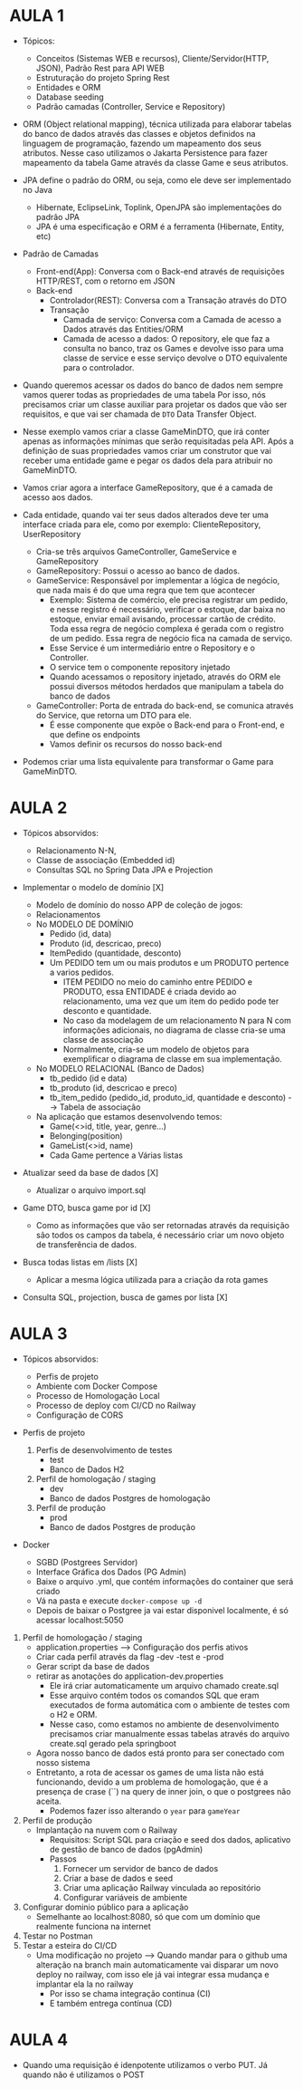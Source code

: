 # AULA 1


- Tópicos: 
	- Conceitos (Sistemas WEB e recursos), Cliente/Servidor(HTTP, JSON), Padrão Rest para API WEB
	- Estruturação do projeto Spring Rest
	- Entidades e ORM
	- Database seeding
	- Padrão camadas (Controller, Service e Repository)
- ORM (Object relational mapping), técnica utilizada para elaborar tabelas do banco de dados através das classes
e objetos definidos na linguagem de programação, fazendo um mapeamento dos seus atributos. Nesse caso utilizamos
o Jakarta Persistence para fazer mapeamento da tabela Game através da classe Game e seus atributos.
- JPA define o padrão do ORM, ou seja, como ele deve ser implementado no Java
	- Hibernate, EclipseLink, Toplink, OpenJPA são implementações do padrão JPA
	- JPA é uma especificação e ORM é a ferramenta (Hibernate, Entity, etc)
- Padrão de Camadas
	- Front-end(App): Conversa com o Back-end através de requisições HTTP/REST, com o retorno em JSON
	- Back-end
		- Controlador(REST): Conversa com a Transação através do DTO
		- Transação
			- Camada de serviço: Conversa com a Camada de acesso a Dados através das Entities/ORM
			- Camada de acesso a dados: O repository, ele que faz a consulta no banco, traz os Games e devolve
			isso para uma classe de service e esse serviço devolve o DTO equivalente para o controlador.
			
- Quando queremos acessar os dados do banco de dados nem sempre vamos querer todas as propriedades de uma tabela
Por isso, nós precisamos criar um classe auxiliar para projetar os dados que vão ser requisitos, e que vai
ser chamada de `DTO` Data Transfer Object.
- Nesse exemplo vamos criar a classe GameMinDTO, que irá conter apenas as informações mínimas que serão 
requisitadas pela API. Após a definição de suas propriedades vamos criar um construtor que vai receber
uma entidade game e pegar os dados dela para atribuir no GameMinDTO.

- Vamos criar agora a interface GameRepository, que é a camada de acesso aos dados. 
- Cada entidade, quando vai ter seus dados alterados deve ter uma interface criada para ele, como por 
exemplo: ClienteRepository, UserRepository
	- Cria-se três arquivos GameController, GameService e GameRepository
	- GameRepository: Possui o acesso ao banco de dados.
	- GameService: Responsável por implementar a lógica de negócio, que nada mais é do que uma regra que tem que
	acontecer
		- Exemplo: Sistema de comércio, ele precisa registrar um pedido, e nesse registro é necessário, 
		verificar o estoque, dar baixa no estoque, enviar email avisando, processar cartão de crédito. Toda 
		essa regra de negócio complexa é gerada com o registro de um pedido. Essa regra de negócio fica na camada
		de serviço. 
		- Esse Service é um intermediário entre o Repository e o Controller.
		- O service tem o componente repository injetado
		- Quando acessamos o repository injetado, através do ORM ele possui diversos métodos herdados que manipulam 
		a tabela do banco de dados
	- GameController: Porta de entrada do back-end, se comunica através do Service, que retorna um DTO para ele.
		- É esse componente que expõe o Back-end para o Front-end, e que define os endpoints
		- Vamos definir os recursos do nosso back-end

- Podemos criar uma lista equivalente para transformar o Game para GameMinDTO.

# AULA 2

- Tópicos absorvidos: 
	- Relacionamento N-N, 
	- Classe de associação (Embedded id) 
	- Consultas SQL no Spring Data JPA e Projection
	
- Implementar o modelo de domínio [X]
	- Modelo de domínio do nosso APP de coleção de jogos: 
	- Relacionamentos
	- No MODELO DE DOMÍNIO
		- Pedido (id, data)
		- Produto (id, descricao, preco)
		- ItemPedido (quantidade, desconto)
		- Um PEDIDO tem um ou mais produtos e um PRODUTO pertence a varios pedidos.
			- ITEM PEDIDO no meio do caminho entre PEDIDO e PRODUTO, essa ENTIDADE é criada devido ao
			relacionamento, uma vez que um item do pedido pode ter desconto e quantidade.
			- No caso da modelagem de um relacionamento N para N com informações adicionais, no diagrama de classe
			cria-se uma classe de associação
			- Normalmente, cria-se um modelo de objetos para exemplificar o diagrama de classe em sua implementação.
	- No MODELO RELACIONAL (Banco de Dados)
		- tb_pedido (id e data)
		- tb_produto (id, descricao e preco)
		- tb_item_pedido (pedido_id, produto_id, quantidade e desconto) --> Tabela de associação
	- Na aplicação que estamos desenvolvendo temos:
		- Game(<<pk>>id, title, year, genre...)
		- Belonging(position)
		- GameList(<<pk>>id, name)
		- Cada Game pertence a Várias listas	
- Atualizar seed da base de dados [X]
	- Atualizar o arquivo import.sql
- Game DTO, busca game por id     [X]
	- Como as informações que vão ser retornadas através da requisição são todos os campos da tabela, é necessário
	criar um novo objeto de transferência de dados.
- Busca todas listas em /lists	  [X]
	- Aplicar a mesma lógica utilizada para a criação da rota games
- Consulta SQL, projection, busca de games por lista [X]

# AULA 3

- Tópicos absorvidos: 
	- Perfis de projeto 
	- Ambiente com Docker Compose 
	- Processo de Homologação Local
	- Processo de deploy com CI/CD no Railway
	- Configuração de CORS
	
- Perfis de projeto
	1. Perfis de desenvolvimento de testes
		- test
		- Banco de Dados H2
	2. Perfil de homologação / staging
		- dev
		- Banco de dados Postgres de homologação
	3. Perfil de produção
		- prod
		- Banco de dados Postgres de produção
 - Docker
 	- SGBD (Postgrees Servidor)
 	- Interface Gráfica dos Dados (PG Admin)
 	- Baixe o arquivo .yml, que contém informações do container que será criado
 	- Vá na pasta e execute `docker-compose up -d`
 	- Depois de baixar o Postgree ja vai estar disponivel localmente, é só acessar localhost:5050
1. Perfil de homologação / staging
	* application.properties --> Configuração dos perfis ativos
	* Criar cada perfil através da flag -dev -test e -prod
	* Gerar script da base de dados
	* retirar as anotações do application-dev.properties
		- Ele irá criar automaticamente um arquivo chamado create.sql
		- Esse arquivo contém todos os comandos SQL que eram executados de forma automática com o ambiente
		de testes com o H2 e ORM.
		- Nesse caso, como estamos no ambiente de desenvolvimento precisamos criar manualmente essas tabelas
		através do arquivo create.sql gerado pela springboot
	* Agora nosso banco de dados está pronto para ser conectado com nosso sistema
	* Entretanto, a rota de acessar os games de uma lista não está funcionando, devido a um problema
	de homologação, que é a presença de crase (``) na query de inner join, o que o postgrees não aceita.
		- Podemos fazer isso alterando o `year` para `gameYear` 
2. Perfil de produção
	* Implantação na nuvem com o Railway
		- Requisitos: Script SQL para criação e seed dos dados, aplicativo de gestão de banco de dados (pgAdmin)
		- Passos
			1. Fornecer um servidor de banco de dados
			2. Criar a base de dados e seed
			3. Criar uma aplicação Railway vinculada ao repositório
			4. Configurar variáveis de ambiente
5. Configurar dominio público para a aplicação
	- Semelhante ao localhost:8080, só que com um domínio que realmente funciona na internet
6. Testar no Postman
7. Testar a esteira do CI/CD
	- Uma modificação no projeto --> Quando mandar para o github uma alteração na branch main automaticamente vai disparar um novo deploy no railway,
	com isso ele já vai integrar essa mudança e implantar ela la no railway
		- Por isso se chama integração continua (CI)
		- E também entrega contínua (CD)
		
# AULA 4

- Quando uma requisição é idenpotente utilizamos o verbo PUT. Já quando não é utilizamos o POST
	
 
 	
	
	










